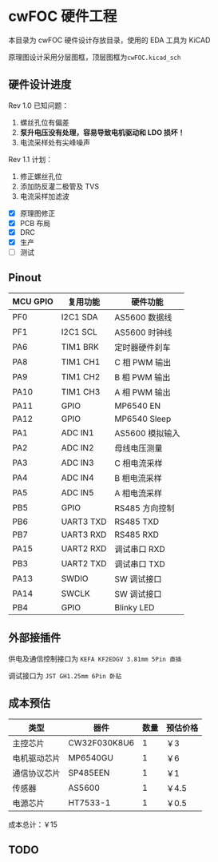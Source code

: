 # cwFOC 硬件工程

本目录为 cwFOC 硬件设计存放目录，使用的 EDA 工具为 KiCAD

原理图设计采用分层图框，顶层图框为`cwFOC.kicad_sch`

## 硬件设计进度

Rev 1.0 已知问题：

1. 螺丝孔位有偏差
2. **泵升电压没有处理，容易导致电机驱动和 LDO 损坏！**
3. 电流采样处有尖峰噪声

Rev 1.1 计划：

1. 修正螺丝孔位
2. 添加防反灌二极管及 TVS
3. 电流采样加滤波

- [x] 原理图修正
- [x] PCB 布局
- [x] DRC
- [x] 生产
- [ ] 测试

## Pinout

| MCU GPIO    | 复用功能     | 硬件功能        |
| ----------- | ----------- | -------------- |
| PF0         | I2C1 SDA    | AS5600 数据线   |
| PF1         | I2C1 SCL    | AS5600 时钟线   |
| PA6         | TIM1 BRK    | 定时器硬件刹车   |
| PA8         | TIM1 CH1    | C 相 PWM 输出   |
| PA9         | TIM1 CH2    | B 相 PWM 输出   |
| PA10        | TIM1 CH3    | A 相 PWM 输出   |
| PA11        | GPIO        | MP6540 EN      |
| PA12        | GPIO        | MP6540 Sleep   |
| PA1         | ADC IN1     | AS5600 模拟输入 |
| PA2         | ADC IN2     | 母线电压测量     |
| PA3         | ADC IN3     | C 相电流采样     |
| PA4         | ADC IN4     | B 相电流采样     |
| PA5         | ADC IN5     | A 相电流采样     |
| PB5         | GPIO        | RS485 方向控制  |
| PB6         | UART3 TXD   | RS485 TXD      |
| PB7         | UART3 RXD   | RS485 RXD      |
| PA15        | UART2 RXD   | 调试串口 RXD    |
| PB3         | UART2 TXD   | 调试串口 TXD    |
| PA13        | SWDIO       | SW 调试接口     |
| PA14        | SWCLK       | SW 调试接口     |
| PB4         | GPIO        | Blinky LED     |

## 外部接插件

供电及通信控制接口为 `KEFA KF2EDGV 3.81mm 5Pin 直插`

调试接口为 `JST GH1.25mm 6Pin 卧贴`

## 成本预估

| 类型        | 器件          | 数量 |  预估价格  |
| ----------- | ------------ | --- | --------- | 
| 主控芯片     | CW32F030K8U6 |  1  |  ￥3      | 
| 电机驱动芯片 |  MP6540GU     |  1  |  ￥6      |  
| 通信协议芯片 |  SP485EEN     |  1  |  ￥1      |  
| 传感器      |  AS5600       |  1  |  ￥4.5    |  
| 电源芯片    |  HT7533-1     |  1  |  ￥0.5    | 

成本总计：￥15

## TODO